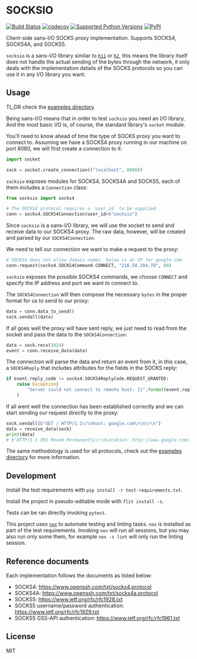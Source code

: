 # SOCKSIO

[![Build Status](https://travis-ci.org/sethmlarson/socksio.svg?branch=master)](https://travis-ci.org/sethmlarson/socksio)
[![codecov](https://codecov.io/gh/sethmlarson/socksio/branch/master/graph/badge.svg)](https://codecov.io/gh/sethmlarson/socksio)
[![Supported Python Versions](https://img.shields.io/pypi/pyversions/lunr.svg)](https://pypi.org/project/lunr)
[![PyPI](https://img.shields.io/pypi/v/socksio.svg)](https://pypi.org/project/socksio)

Client-side sans-I/O SOCKS proxy implementation.
Supports SOCKS4, SOCKS4A, and SOCKS5.

`socksio` is a sans-I/O library similar to
[`h11`](https://github.com/python-hyper/h11) or
[`h2`](https://github.com/python-hyper/hyper-h2/), this means the library itself
does not handle the actual sending of the bytes through the network, it only
deals with the implementation details of the SOCKS protocols so you can use
it in any I/O library you want.

## Usage

TL;DR check the [examples directory](examples/).

Being sans-I/O means that in order to test `socksio` you need an I/O library.
And the most basic I/O is, of course, the standard library's `socket` module.

You'll need to know ahead of time the type of SOCKS proxy you want to connect
to. Assuming we have a SOCKS4 proxy running in our machine on port 8080, we
will first create a connection to it:

```python
import socket

sock = socket.create_connection(("localhost", 8080))
```

`socksio` exposes modules for SOCKS4, SOCKS4A and SOCKS5, each of them includes
a `Connection` class:

```python
from socksio import socks4

# The SOCKS4 protocol requires a `user_id` to be supplied.
conn = socks4.SOCKS4Connection(user_id=b"socksio")
```

Since `socksio` is a sans-I/O library, we will use the socket to send and
receive data to our SOCKS4 proxy. The raw data, however, will be created and
parsed by our `SOCKS4Connection`.

We need to tell our connection we want to make a request to the proxy:

```python
# SOCKS4 does not allow domain names, below is an IP for google.com
conn.request(socks4.SOCKS4Command.CONNECT, "216.58.204.78", 80)
```

`socksio` exposes the possible SOCKS4 commands, we choose `CONNECT` and
specify the IP address and port we want to connect to.

The `SOCKS4Connection` will then compose the necessary `bytes` in the proper
format for us to send to our proxy:

```python
data = conn.data_to_send()
sock.sendall(data)
```

If all goes well the proxy will have sent reply, we just need to read from the
socket and pass the data to the `SOCKS4Connection`:

```python
data = sock.recv(1024)
event = conn.receive_data(data)
```

The connection will parse the data and return an event from it, in this case, a
`SOCKS4Reply` that includes attributes for the fields in the SOCKS reply:

```python
if event.reply_code != socks4.SOCKS4ReplyCode.REQUEST_GRANTED:
    raise Exception(
        "Server could not connect to remote host: {}".format(event.reply_code)
    )
```

If all went well the connection has been established correctly and we can
start sending our request directly to the proxy:

```python
sock.sendall(b"GET / HTTP/1.1\r\nhost: google.com\r\n\r\n")
data = receive_data(sock)
print(data)
# b'HTTP/1.1 301 Moved Permanently\r\nLocation: http://www.google.com/...`
```

The same methodology is used for all protocols, check out the
[examples directory](examples/) for more information.

## Development

Install the test requirements with `pip install -r test-requirements.txt`.

Install the project in pseudo-editable mode with `flit install -s`.

Tests can be ran directly invoking `pytest`.

This project uses [`nox`](https://nox.thea.codes/en/stable/) to automate
testing and linting tasks. `nox` is installed as part of the test requirements.
Invoking `nox` will run all sessions, but you may also run only some them, for
example `nox -s lint` will only run the linting session.

## Reference documents

Each implementation follows the documents as listed below:

- SOCKS4: https://www.openssh.com/txt/socks4.protocol
- SOCKS4A: https://www.openssh.com/txt/socks4a.protocol
- SOCKS5: https://www.ietf.org/rfc/rfc1928.txt
- SOCKS5 username/password authentication: https://www.ietf.org/rfc/rfc1929.txt
- SOCKS5 GSS-API authentication: https://www.ietf.org/rfc/rfc1961.txt

## License

MIT
